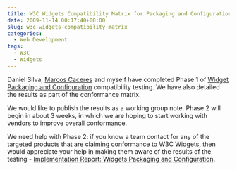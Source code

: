 ```yaml
---
title: W3C Widgets Compatibility Matrix for Packaging and Configuration
date: 2009-11-14 00:17:40+00:00
slug: w3c-widgets-compatibility-matrix
categories:
  - Web Development
tags:
  - W3C
  - Widgets
---
```


Daniel Silva, [Marcos Caceres](http://datadriven.com.au/) and myself have completed Phase 1 of [Widget Packaging and Configuration](http://www.w3.org/TR/widgets/) compatibility testing. We have also detailed the results as part of the conformance matrix.

We would like to publish the results as a working group note. Phase 2 will begin in about 3 weeks, in which we are hoping to start working with vendors to improve overall conformance.

We need help with Phase 2: if you know a team contact for any of the targeted products that are claiming conformance to W3C Widgets, then would appreciate your help in making them aware of the results of the testing - [Implementation Report: Widgets Packaging and Configuration](http://dev.w3.org/2006/waf/widgets/imp-report/).
